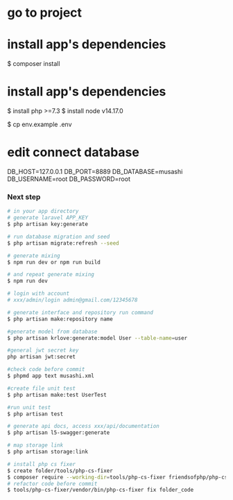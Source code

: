 # go to project

# install app's dependencies

$ composer install

# install app's dependencies

$ install php >=7.3
$ install node v14.17.0

$ cp env.example .env

# edit connect database

DB_HOST=127.0.0.1
DB_PORT=8889
DB_DATABASE=musashi
DB_USERNAME=root
DB_PASSWORD=root

### Next step

```bash
# in your app directory
# generate laravel APP_KEY
$ php artisan key:generate

# run database migration and seed
$ php artisan migrate:refresh --seed

# generate mixing
$ npm run dev or npm run build

# and repeat generate mixing
$ npm run dev

# login with account
# xxx/admin/login admin@gmail.com/12345678

# generate interface and repository run command
$ php artisan make:repository name

#generate model from database
$ php artisan krlove:generate:model User --table-name=user

#general jwt secret key
php artisan jwt:secret

#check code before commit
$ phpmd app text musashi.xml

#create file unit test
$ php artisan make:test UserTest

#run unit test
$ php artisan test

# generate api docs, access xxx/api/documentation
$ php artisan l5-swagger:generate

# map storage link
$ php artisan storage:link

# install php cs fixer
$ create folder/tools/php-cs-fixer
$ composer require --working-dir=tools/php-cs-fixer friendsofphp/php-cs-fixer
# refactor code before commit
$ tools/php-cs-fixer/vendor/bin/php-cs-fixer fix folder_code
```
